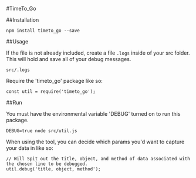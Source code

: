 #TimeTo_Go

##Installation
```
npm install timeto_go --save
```

##Usage

If the file is not already included, create a file ```.logs``` inside of your src folder. This will hold and save all of your debug messages.

```
src/.logs
```

Require the 'timeto_go' package like so:

```
const util = require('timeto_go');
```

##Run

You must have the environmental variable 'DEBUG' turned on to run this package.

```
DEBUG=true node src/util.js
```

When using the tool, you can decide which params you'd want to capture your data in like so:

```
// Will Spit out the title, object, and method of data associated with the chosen line to be debugged.
util.debug('title, object, method');
```
